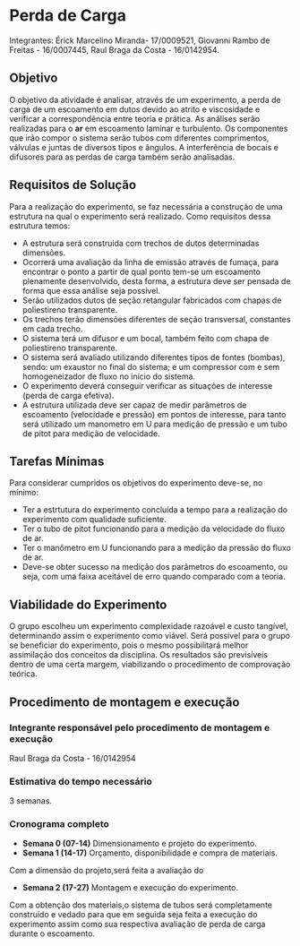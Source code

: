 # Perda de Carga
Integrantes: Érick Marcelino Miranda- 17/0009521, Giovanni Rambo de Freitas - 16/0007445, Raul Braga da Costa - 16/0142954.

## Objetivo
O objetivo da atividade é analisar, através de um experimento, a perda de carga de um escoamento em dutos devido ao atrito e viscosidade e verificar a correspondência entre teoria e prática.
As análises serão realizadas para o **ar** em escoamento laminar e turbulento. 
Os componentes que irão compor o sistema serão tubos com diferentes comprimentos, válvulas e juntas de diversos tipos e ângulos. 
A interferência de bocais e difusores para as perdas de carga também serão analisadas.

## Requisitos de Solução
Para a realização do experimento, se faz necessária a construção de uma estrutura na qual o experimento será realizado. Como requisitos dessa estrutura temos:

* A estrutura será construida com trechos de dutos determinadas dimensões.
* Ocorrerá uma avaliação da linha de emissão através de fumaça, para encontrar o ponto a partir de qual ponto tem-se um escoamento plenamente desenvolvido, desta forma, a estrutura deve ser pensada de forma que essa análise seja possível.
* Serão utilizados dutos de seção retangular fabricados com chapas de poliestireno transparente.
* Os trechos terão dimensões diferentes de seção transversal, constantes em cada trecho.
* O sistema terá um difusor e um bocal, também feito com chapa de poliestireno transparente.
* O sistema será avaliado utilizando diferentes tipos de fontes (bombas), sendo: um exaustor no final do sistema; e um compressor com e sem homogeneizador de fluxo no início do sistema.
* O experimento deverá conseguir verificar as situações de interesse (perda de carga efetiva).
* A estrutura utilizada deve ser capaz de medir parâmetros de escoamento (velocidade e pressão) em pontos de interesse, para tanto será utilizado um manometro em U para medição de pressão e um tubo de pitot para medição de velocidade.

## Tarefas Mínimas
Para considerar cumpridos os objetivos do experimento deve-se, no mínimo:
* Ter a estrtutura do experimento concluída a tempo para a realização do experimento com qualidade suficiente.
* Ter o tubo de pitot funcionando para a medição da velocidade do fluxo de ar.
* Ter o manômetro em U funcionando para a medição da pressão do fluxo de ar.
* Deve-se obter sucesso na medição dos parâmetros do escoamento, ou seja, com uma faixa aceitável de erro quando comparado com a teoria.

## Viabilidade do Experimento
O grupo escolheu um experimento complexidade razoável e custo tangível, determinando assim o experimento como viável. Será possível para o grupo se beneficiar do experimento, pois o mesmo possibilitará melhor assimilação dos conceitos da disciplina. Os resultados são previsíveis dentro de uma certa margem, viabilizando o procedimento de comprovação teórica.

## Procedimento de montagem e execução

### Integrante responsável pelo procedimento de montagem e execução
Raul Braga da Costa - 16/0142954
### Estimativa do tempo necessário
3 semanas.
### Cronograma completo
* **Semana 0 (07-14)** 
Dimensionamento e projeto do experimento.
* **Semana 1 (14-17)**
Orçamento, disponibilidade e compra de materiais.

Com a dimensão do projeto,será feita a avaliação do 

* **Semana 2 (17-27)**
Montagem e execução do experimento.

Com a obtenção dos materiais,o sistema de tubos será completamente construído e vedado para que em seguida seja feita a execução do experimento assim como sua respectiva avaliação de perda de carga durante o escoamento.
